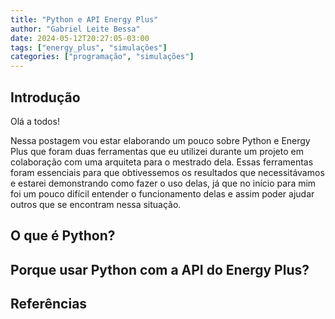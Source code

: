 ```yaml
---
title: "Python e API Energy Plus"
author: "Gabriel Leite Bessa"
date: 2024-05-12T20:27:05-03:00
tags: ["energy_plus", "simulações"]
categories: ["programação", "simulações"]
---
```


## Introdução

Olá a todos!

Nessa postagem vou estar elaborando um pouco sobre Python e Energy Plus que foram duas ferramentas que eu utilizei durante um projeto em colaboração com uma arquiteta para o mestrado dela. Essas ferramentas foram essenciais para que obtivessemos os resultados que necessitávamos e estarei demonstrando como fazer o uso delas, já que no início para mim foi um pouco difícil entender o funcionamento delas e assim poder ajudar outros que se encontram nessa situação.

## O que é Python?

## Porque usar Python com a API do Energy Plus?

## Referências



